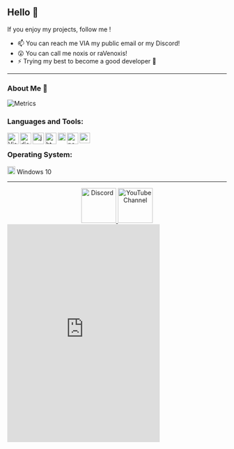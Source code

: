 <p align="center">
<img alt="" src=https://img.shields.io/github/stars/raVenoxis?affiliations=OWNER%2CCOLLABORATOR />
<img alt="" src=https://komarev.com/ghpvc/?username=raVenoxis />
</p>

## Hello 👋
If you enjoy my projects, follow me !

- 📫 You can reach me VIA my public email or my Discord!
- 😮 You can call me noxis or raVenoxis!
- ⚡ Trying my best to become a good developer 🤞
<p><p>
  
 ---

### About Me 📌
![Metrics](https://metrics.lecoq.io/raVenoxis?template=classic&repositories.forks=true&base.header=0&languages=1&people=1&lines=1&languages.colors=github&languages.threshold=0%25&people.limit=28&people.size=28&people.types=followers%2C%20following&people.thanks=%20Sebbl0508%20&people.identicons=false&people.shuffle=false&config.timezone=Europe%2FCopenhagen)

### Languages and Tools:

<img align="left" alt="Visual Studio Code" width="26px" src="https://i.imgur.com/LwSdAlE.png" />
<img align="left" alt="discord.js" width="26px" src="https://i.imgur.com/SI1DZf3.png" />
<img align="left" alt="js" width="26px" src="https://i.imgur.com/3u1wzwE.png" />
<img align="left" alt="html" width="26px" src="https://i.imgur.com/1VQeKGP.png" />
<img align="left" alt="css" width="18px" src="https://i.imgur.com/Zsnk6xl.png" />
<img align="left" alt="node.js" width="26px" src="https://i.imgur.com/tYLFZBh.png" />
<img align="left" alt="python" width="24px" src="https://upload.wikimedia.org/wikipedia/commons/thumb/c/c3/Python-logo-notext.svg/768px-Python-logo-notext.svg.png" /> <br />

  
### Operating System:
 <img alt="C#" width="18px" src="https://www.getmyos.com/app_public/files/t/1/2021/06/windows_11_logo_by_getmyos.png" /> Windows 10

  ---

<div align="center">
  <a href="https://www.discord.com/users/878434095422640189" target="_blank">
    <img src="https://user-images.githubusercontent.com/59381835/92191514-d649ad80-ee18-11ea-9bc4-e95c7a122a99.png" alt="Discord" width="80"/>
  </a>
  <a href="https://youtube.com/UCJUF2tLQpXvHQrqjRNmvfYA" target="_blank">
    <img src="https://user-images.githubusercontent.com/59381835/92191346-676c5480-ee18-11ea-8240-e416eb1a5b5d.png" alt="YouTube Channel" width="80"/>
  </a>
</div>

<iframe src="https://discord.com/widget?id=887389942546854011&theme=dark" width="350" height="500" allowtransparency="true" frameborder="0" sandbox="allow-popups allow-popups-to-escape-sandbox allow-same-origin allow-scripts"></iframe>
